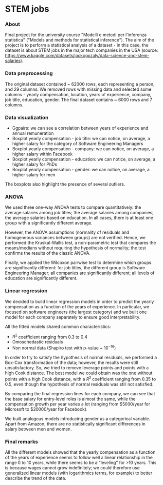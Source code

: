 # STEM jobs

### About

Final project for the university course "Modelli e metodi per l'inferenza statistica" ("Models and methods for statistical inference"). The aim of the project is to perform a statistical analysis of a dataset - in this case, the dataset is about STEM jobs in the major tech companies in the USA (source: https://www.kaggle.com/datasets/jackogozaly/data-science-and-stem-salaries).

### Data preprocessing

The original dataset contained ~ 62000 rows, each representing a person, and 29 columns. We removed rows with missing data and selected some columns - yearly compensation, location, years of experience, company, job title, education, gender. The final dataset contains ~ 6000 rows and 7 columns. 

### Data visualization

- Ggpairs: we can see a correlation between years of experience and annual remuneration
- Boxplot yearly compensation - job title: we can notice, on average, a higher salary for the category of Software Engineering Managers
- Boxplot yearly compensation - company: we can notice, on average, a higher salary within Facebook
- Boxplot yearly compensation - education: we can notice, on average, a higher salary for PhDs
- Boxplot yearly compensation - gender: we can notice, on average, a higher salary for men

The boxplots also highlight the presence of several outliers.

### ANOVA

We used three one-way ANOVA tests to compare quantitatively: the average salaries among job titles; the average salaries among companies; the average salaries based on education. In all cases, there is at least one group with a significantly different average.

However, the ANOVA assumptions (normality of residuals and homogeneous variances between groups) are not verified. Hence, we performed the Kruskal-Wallis test, a non-parametric test that compares the means/medians without requiring the hypothesis of normality; the test confirms the results of the classic ANOVA.

Finally, we applied the Wilcoxon pairwise test to determine which groups are significantly different: for job titles, the different group is Software Engineering Manager; all companies are significantly different; all levels of education are significantly different.

### Linear regression

We decided to build linear regression models in order to predict the yearly compensation as a function of the years of experience. In particular, we focused on software engineers (the largest category) and we built one model for each company separately to ensure good interpretability.

All the fitted models shared common characteristics:
- $R^2$ coefficient ranging from 0.3 to 0.4
- Omoschedastic residuals
- Non normal data (Shapiro test with p-value ~ $10^{-16}$)

In order to try to satisfy the hypothesis of normal residuals, we performed a Box-Cox transformation of the data; however, the results were still unsatisfactory. So, we tried to remove leverage points and points with a high Cook distance. The best model we could obtain was the one without points with a high Cook distance, with a $R^2$ coefficient ranging from 0.35 to 0.5, even though the hypothesis of normal residuals was still not satisfied.

By comparing the final regression lines for each company, we can see that the base salary for entry-level roles is almost the same, while the compensation growth per year varies a lot (ranging from $5000/year for Microsoft to $20000/year for Facebook).

We built analogous models introducing gender as a categorical variable. Apart from Amazon, there are no statistically significant differences in salary between men and women.

### Final remarks

All the different models showed that the yearly compensation as a function of the years of experience seems to follow well a linear relationship in the range 0 to 10 years, while there seems to be a “leveling” for >10 years. This is because wages cannot grow indefinitely; we could therefore use generalized linear models (with logarithmics terms, for example) to better describe the trend of the data.
